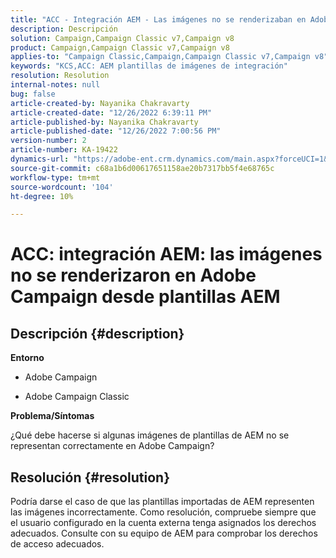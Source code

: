 ```yaml
---
title: "ACC - Integración AEM - Las imágenes no se renderizaban en Adobe Campaign desde plantillas AEM"
description: Descripción
solution: Campaign,Campaign Classic v7,Campaign v8
product: Campaign,Campaign Classic v7,Campaign v8
applies-to: "Campaign Classic,Campaign,Campaign Classic v7,Campaign v8"
keywords: "KCS,ACC: AEM plantillas de imágenes de integración"
resolution: Resolution
internal-notes: null
bug: false
article-created-by: Nayanika Chakravarty
article-created-date: "12/26/2022 6:39:11 PM"
article-published-by: Nayanika Chakravarty
article-published-date: "12/26/2022 7:00:56 PM"
version-number: 2
article-number: KA-19422
dynamics-url: "https://adobe-ent.crm.dynamics.com/main.aspx?forceUCI=1&pagetype=entityrecord&etn=knowledgearticle&id=80e87c93-4c85-ed11-81ac-6045bd006b4b"
source-git-commit: c68a1b6d00617651158ae20b7317bb5f4e68765c
workflow-type: tm+mt
source-wordcount: '104'
ht-degree: 10%

---
```


# ACC: integración AEM: las imágenes no se renderizaron en Adobe Campaign desde plantillas AEM

## Descripción {#description}


<b>Entorno</b>

- Adobe Campaign

- Adobe Campaign Classic

<b>Problema/Síntomas</b>

¿Qué debe hacerse si algunas imágenes de plantillas de AEM no se representan correctamente en Adobe Campaign?


## Resolución {#resolution}


Podría darse el caso de que las plantillas importadas de AEM representen las imágenes incorrectamente. Como resolución, compruebe siempre que el usuario configurado en la cuenta externa tenga asignados los derechos adecuados. Consulte con su equipo de AEM para comprobar los derechos de acceso adecuados.
